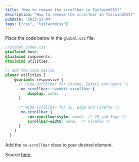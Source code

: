 ```yaml
---
title: "How to remove the scrollbar in TailwindCSS?"
description: "How to remove the scrollbar in TailwindCSS?"
pubDate: '2023-11-04'
tags: ["css", "tailwindcss"]
---
```


Place the code below in the `global.css` file:
```scss
//global index.css
@tailwind base;
@tailwind components;
@tailwind utilities;

// add the code bellow
@layer utilities {
    @variants responsive {
      /* Hide scrollbar for Chrome, Safari and Opera */
      .no-scrollbar::-webkit-scrollbar {
          display: none;
      }

      /* Hide scrollbar for IE, Edge and Firefox */
      .no-scrollbar {
          -ms-overflow-style: none;  /* IE and Edge */
          scrollbar-width: none;  /* Firefox */
      }
    }
  }
```

Add the `no-scrollbar` class to your desired element.

Source <a href="https://dev.to/derick1530/how-to-create-scrollable-element-in-tailwind-without-a-scrollbar-4mbd" target="_blank">here</a>.
